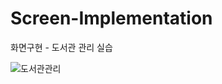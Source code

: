 # Screen-Implementation

화면구현 - 도서관 관리 실습

![도서관관리](https://github.com/user-attachments/assets/ce497eb1-437b-4835-bf82-a5bbdecbd25d)
